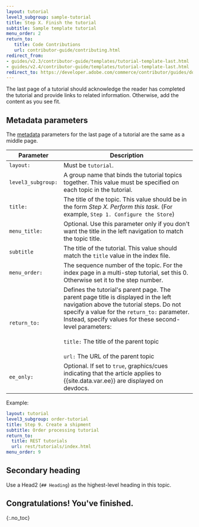 ```yaml
---
layout: tutorial
level3_subgroup: sample-tutorial
title: Step X. Finish the tutorial
subtitle: Sample template tutorial
menu_order: 2
return_to:
   title: Code Contributions
   url: contributor-guide/contributing.html
redirect_from:
- guides/v2.3/contributor-guide/templates/tutorial-template-last.html
- guides/v2.4/contributor-guide/templates/tutorial-template-last.html
redirect_to: https://developer.adobe.com/commerce/contributor/guides/doc-contributions/
---
```


The last page of a tutorial should acknowledge the reader has completed the tutorial and provide links to related information. Otherwise, add the content as you see fit.

## Metadata parameters

The [metadata](https://glossary.magento.com/metadata) parameters for the last page of a tutorial are the same as a middle page.

Parameter | Description
--- | ---
`layout:` | Must be `tutorial`.
`level3_subgroup:` | A group name that binds the tutorial topics together. This value must be specified on each topic in the tutorial.
`title:` | The title of the topic. This value should be in the form _Step X. Perform this task_. (For example, `Step 1. Configure the Store`)
`menu_title:`| Optional. Use this parameter only if you don't want the title in the left navigation to match the topic title.
`subtitle` | The title of the tutorial. This value should match the `title` value in the index file.
`menu_order:` | The sequence number of the topic. For the index page in a multi-step tutorial, set this 0. Otherwise set it to the step number.
`return_to:` | Defines the tutorial's parent page. The parent page title is displayed in the left navigation above the tutorial steps. Do not specify a value for the `return_to:` parameter. Instead, specify values for these second-level parameters:<br/><br/>`title:` The title of the parent topic<br/><br/>`url:` The URL of the parent topic
`ee_only:` | Optional. If set to `true`, graphics/cues indicating that the article applies to {{site.data.var.ee}} are displayed on devdocs.

Example:

```yaml
layout: tutorial
level3_subgroup: order-tutorial
title: Step 9. Create a shipment
subtitle: Order processing tutorial
return_to:
  title: REST tutorials
  url: rest/tutorials/index.html
menu_order: 9
```

## Secondary heading

Use a Head2 (`## Heading`) as the highest-level heading in this topic.

## Congratulations! You've finished.
{:.no_toc}
